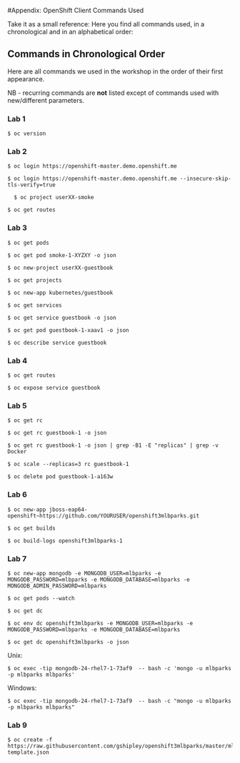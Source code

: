 #Appendix: OpenShift Client Commands Used

Take it as a small reference: Here you find all commands used, in a chronological and in an alphabetical order:

## Commands in Chronological Order
Here are all commands we used in the workshop in the order of their first appearance. 

NB - recurring commands are **not** listed except of commands used with new/different parameters.


### Lab 1
```
$ oc version
```
### Lab 2

```
$ oc login https://openshift-master.demo.openshift.me
```
```
$ oc login https://openshift-master.demo.openshift.me --insecure-skip-tls-verify=true
```
```
  $ oc project userXX-smoke
```
```
$ oc get routes
```

### Lab 3
```
$ oc get pods
```
```
$ oc get pod smoke-1-XYZXY -o json
```
```
$ oc new-project userXX-guestbook
```
```
$ oc get projects
```
```
$ oc new-app kubernetes/guestbook
```
```
$ oc get services
```
```
$ oc get service guestbook -o json
```
```
$ oc get pod guestbook-1-xaav1 -o json
```
```
$ oc describe service guestbook
```
### Lab 4
```
$ oc get routes
```
```
$ oc expose service guestbook
```
### Lab 5
```
$ oc get rc
```
```
$ oc get rc guestbook-1 -o json
```
```
$ oc get rc guestbook-1 -o json | grep -B1 -E "replicas" | grep -v Docker
```
```
$ oc scale --replicas=3 rc guestbook-1
```
```
$ oc delete pod guestbook-1-a163w
```
### Lab 6
```
$ oc new-app jboss-eap64-openshift~https://github.com/YOURUSER/openshift3mlbparks.git
```
```
$ oc get builds
```
```
$ oc build-logs openshift3mlbparks-1
```
### Lab 7
```
$ oc new-app mongodb -e MONGODB_USER=mlbparks -e MONGODB_PASSWORD=mlbparks -e MONGODB_DATABASE=mlbparks -e MONGODB_ADMIN_PASSWORD=mlbparks
```
```
$ oc get pods --watch
```
```
$ oc get dc
```
```
$ oc env dc openshift3mlbparks -e MONGODB_USER=mlbparks -e MONGODB_PASSWORD=mlbparks -e MONGODB_DATABASE=mlbparks
```
```
$ oc get dc openshift3mlbparks -o json
```

Unix:

```
$ oc exec -tip mongodb-24-rhel7-1-73af9  -- bash -c 'mongo -u mlbparks -p mlbparks mlbparks'
```

Windows:

```
$ oc exec -tip mongodb-24-rhel7-1-73af9  -- bash -c "mongo -u mlbparks -p mlbparks mlbparks"
```
### Lab 9
```
$ oc create -f https://raw.githubusercontent.com/gshipley/openshift3mlbparks/master/mlbparks-template.json
```

